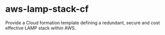 # aws-lamp-stack-cf
Provide a Cloud formation template defining a redundant, secure and cost effective LAMP stack within AWS.
